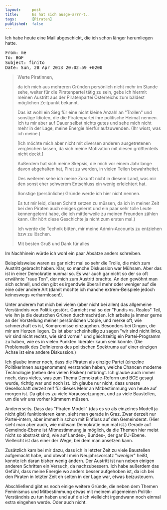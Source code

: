```yaml
---
layout: 	post
title: 		Es hat sich ausge-arrr-t..
tags: 		[Piraten]
published: 	false
---
```


Ich habe heute eine Mail abgeschickt, die ich schon länger herumliegen hatte.

<pre>
From: me
To: BGF
Subject: finito
Date: Sun, 28 Apr 2013 20:02:59 +0200
</pre>

> Werte PiratInnen,
>
> da ich mich aus mehreren Gründen persönlich nicht mehr im Stande sehe, weiter für die Piratenpartei tätig zu sein, gebe ich hiermit meinen Austritt aus der Piratenpartei Österreichs zum bäldest möglichen Zeitpunkt bekannt. 
>
> Das ist wohl ein Sieg für eine nicht kleine Anzahl an "Trollen" und sonstige Idioten, die die Piratenpartei ihre politische Heimat nennen. Ich tu mir aber auf Dauer selbst nichts gutes und sehe mich nicht mehr in der Lage, meine Energie hierfür aufzuwenden. (Ihr wisst, was ich meine.)
>
> [Ich möchte mich aber nicht mit diversen anderen ausgetretenen vergleichen lassen, da sich meine Motivation mit diesen größtenteils nicht deckt.]
>
> Außerdem hat sich meine Skepsis, die mich vor einem Jahr lange davon abgehalten hat, Pirat zu werden, in vielen Teilen bewahrheitet.
>
> Des weiteren sehe ich meine Zukunft nicht in diesem Land, was mir den sonst eher schwerem Entschluss ein wenig erleichtert hat.
>
> Sonstige (persönliche) Gründe werde ich hier nicht nennen.
> 
> Es tut mir leid, diesen Schritt setzen zu müssen, da ich in meiner Zeit bei den Piraten auch einiges gelernt und ein paar sehr tolle Leute kennengelernt habe, die ich mittlerweile zu meinen Freunden zählen kann. (Ihr hört diese Geschichte ja nicht zum ersten mal.)
> 
> Ich werde die Technik bitten, mir meine Admin-Accounts zu entziehen bzw zu löschen.
> 
> Mit besten Gruß und Dank für alles

Im Nachhinein würde ich wohl ein paar Absätze anders schreiben. 

Beispielsweise waren es gar nicht mal so sehr die Trolle, die mich zum Austritt gebracht haben. Klar, so manche Diskussion war Mühsam. Aber das ist in einer Demokratie nunmal so. Es war auch gar nicht so der so oft erwähnte "raue Ton", der mich zum Austritt brachte. An den gewöhnt man sich schnell, und den gibt es irgendwie überall mehr oder weniger auf die eine oder andere Art (damit möchte ich manche extrem-Beispiele jedoch keineswegs verharmlosen!). 

Unter anderem hat mich bei vielen (aber nicht bei allen) das allgemeine Verständnis von Politik gestört. Garnicht mal so der "Fundis vs. Realos" Teil, wie ihn ja die deutschen Grünen durchmach(t)en. Ich arbeite ja immer gerne an der Vorstellung meiner persönlichen Utopie, und merke oft, wie schmerzhaft es ist, Kompromisse einzugehen. Besonders bei Dingen, die mir am Herzen liegen. Es ist aber scheinheilig zu sagen "wir sind nicht links, wir sind nicht rechts, wie sind vorne!" und gleichzeitig ein Partei-Programm zu haben, wie es in vielen Punkten liberaler kaum sein könnte. (Die Problematik des Definierens des politischen Spektrums auf einer einzigen Achse ist eine andere Diskussion.)

Ich glaube immer noch, dass die Piraten als einzige Partei (einzelne PolitikerInnen ausgenommen) verstanden haben, welche Chancen moderne Technologie (neben den vielen Risiken) mitbringt. Ich glaube auch immer noch, dass vieles, was zum Thema Demokratie-Reform und BGE gesagt wurde, richtig war und noch ist. Ich glaube nur nicht, dass unsere Gesellschaft derzeit reif für dieses Mehr an Mitbestimmung von heute auf morgen ist. Da gibt es zu viele Voraussetzungen, und zu viele Baustellen, um die wir uns vorher kümmern müssen. 

Andererseits. Dass das "Piraten Modell" (das es so als einzelnes Modell ja nicht gibt) funktionieren kann, sieht man gerade in Graz. Zwar derzeit nur Partei-intern, aber immerhin schon mit Einfluss auf den Gemeinderat. (Hier sieht man aber auch, wie mühsam Demokratie nun mal ist.) Gerade auf Gemeinde-Ebene ist Mitmestimmung ja möglich, da die Themen hier meist nicht so abstrakt sind, wie auf Landes-, Bundes-, der gar EU-Ebene. Vielleicht ist das einer der Wege, bei dem man ansetzen kann. 

Zusätzlich kam bei mir dazu, dass ich in letzter Zeit zu viele Baustellen aufgemacht habe, und obwohl mein Neujahrsvorsatz "*weniger*" heißt, konnte ich daran bisher wenig ändern. Der Austritt ist nun neben einigen anderen Schritten ein Versuch, da nachzubessern. Ich habe außerdem das Gefühl, dass meine Energie wo anders besser aufgehoben ist, da ich bei den Piraten in letzter Zeit eh selten in der Lage war, etwas beizusteuern.

Abschließend gibt es noch einige weitere Gründe, die neben dem Themen Feminismus und Mitbestimmung etwas mit meinem allgemeinen Politik-Verständnis zu tun haben und auf die ich vielleicht irgendwann noch einmal extra eingehen werde. Oder auch nicht. 



